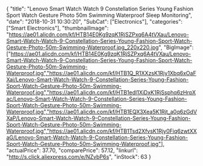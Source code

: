 {
	"title": "Lenovo Smart Watch Watch 9 Constellation Series Young Fashion Sport Watch Gesture Photo 50m Swimming Waterproof Sleep Monitoring",
	"date": "2018-10-31 10:30:20",
	"SubCat": ["Electronics"],
	"categories": ["Smart Electronics"],
	"thumbnailImage": "https://ae01.alicdn.com/kf/HTB14E0Kg9zqK1RjSZPxq6A4tVXau/Lenovo-Smart-Watch-Watch-9-Constellation-Series-Young-Fashion-Sport-Watch-Gesture-Photo-50m-Swimming-Waterproof.jpg_220x220.jpg",
	"BigImage": ["https://ae01.alicdn.com/kf/HTB14E0Kg9zqK1RjSZPxq6A4tVXau/Lenovo-Smart-Watch-Watch-9-Constellation-Series-Young-Fashion-Sport-Watch-Gesture-Photo-50m-Swimming-Waterproof.jpg","https://ae01.alicdn.com/kf/HTB1Q_R1XXzsK1Rjy1Xbq6xOaFXai/Lenovo-Smart-Watch-Watch-9-Constellation-Series-Young-Fashion-Sport-Watch-Gesture-Photo-50m-Swimming-Waterproof.jpg","https://ae01.alicdn.com/kf/HTB1edl1XiDxK1RjSsphq6zHrpXac/Lenovo-Smart-Watch-Watch-9-Constellation-Series-Young-Fashion-Sport-Watch-Gesture-Photo-50m-Swimming-Waterproof.jpg","https://ae01.alicdn.com/kf/HTB1EQX3Xea5K1Rjt_a0q6zGdVXaP/Lenovo-Smart-Watch-Watch-9-Constellation-Series-Young-Fashion-Sport-Watch-Gesture-Photo-50m-Swimming-Waterproof.jpg","https://ae01.alicdn.com/kf/HTB1Tsd2XfvsK1Rjy0Fiq6zwtXXaG/Lenovo-Smart-Watch-Watch-9-Constellation-Series-Young-Fashion-Sport-Watch-Gesture-Photo-50m-Swimming-Waterproof.jpg"],
	"actualPrice": 37.70,
	"comparePrice": 57.12,
	"linkurl": "http://s.click.aliexpress.com/e/NZvbP6s",
	"inStock": 63
}
